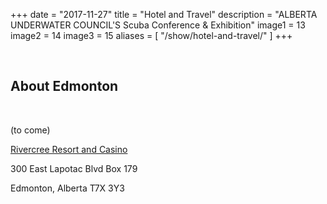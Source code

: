 +++
date        = "2017-11-27"
title       = "Hotel and Travel"
description = "ALBERTA UNDERWATER COUNCIL'S Scuba Conference & Exhibition"
image1 = 13
image2 = 14
image3 = 15
aliases = [
  "/show/hotel-and-travel/"
]
+++

<p>&nbsp;</p>
<h2>About Edmonton</h2>
<p>&nbsp;</p>
(to come)

[Rivercree Resort and Casino](https://www.rivercreeresort.com/)

300 East Lapotac Blvd Box 179

Edmonton, Alberta T7X 3Y3
